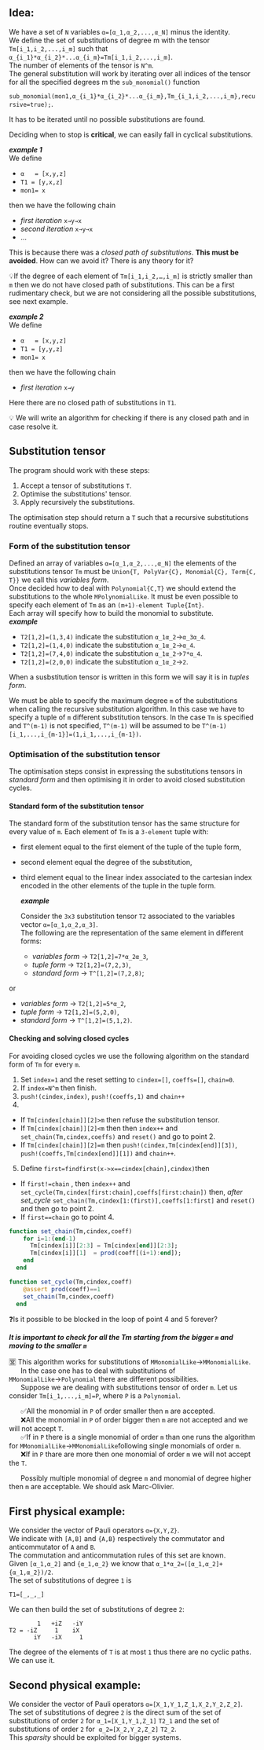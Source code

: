 ## Idea:
We have a set of `N` variables `α=[α_1,α_2,...,α_N]` minus the identity.<br/>
We define the set of substitutions of degree m with the tensor `Tm[i_1,i_2,...,i_m]` such that
`α_{i_1}*α_{i_2}*...α_{i_m}=Tm[i_1,i_2,...,i_m]`.<br/>
The number of elements of the tensor is `N^m`.<br/>
The general substitution will work by iterating over all indices of the tensor for all the specified degrees m  the `sub_monomial()` function

`sub_monomial(mon1,α_{i_1}*α_{i_2}*...α_{i_m},Tm_{i_1,i_2,...,i_m},recursive=true);`.

It has to be iterated until no possible substitutions are found.

Deciding when to stop is **critical**, we can easily fall in cyclical substitutions.

  ***example 1***  
  We define

  + `α   = [x,y,z]`  
  + `T1 = [y,x,z]`  
  + `mon1= x`  

  then we have the following chain  

  + _first iteration_ `x→y→x`  
  + _second iteration_ `x→y→x`  
  + ...  

  This is because there was a _closed path of substitutions_. **This must be avoided**.
  How can we avoid it? There is any theory for it?

💡If the degree of each element of `Tm[i_1,i_2,…,i_m]` is strictly smaller than `m` then we do not have closed  path of substitutions. This can be a first rudimentary check, but we are not considering all the possible substitutions, see next example.

  ***example 2***  
  We define

  + `α   = [x,y,z]`
  + `T1 = [y,y,z]`
  + `mon1= x`

  then we have the following chain

  + _first iteration_ `x→y`

  Here there are no closed path of substitutions in `T1`.

💡 We will write an algorithm for checking if there is any closed path and in case resolve it.


## Substitution tensor
The program should work with these steps:

  1. Accept a tensor of substitutions `T`.
  2. Optimise the substitutions' tensor.
  3. Apply recursively the substitutions.

The optimisation step should return a `T` such that a recursive substitutions routine eventually stops.
### Form of the substitution  tensor
Defined an array of variables `α=[α_1,α_2,...,α_N]` the elements of the substitutions tensor `Tm` must be `Union{T, PolyVar{C}, Monomial{C}, Term{C, T}}` we call this _variables form_.<br/>
Once decided how to deal with `Polynomial{C,T}` we should extend the substitutions to the whole `MPolynomialLike`.
It must be even possible to specify each element of `Tm` as an `(m+1)-element Tuple{Int}`.<br/>
Each array will specify how to build the monomial to substitute.<br/>
  ***example***

  + `T2[1,2]=(1,3,4)` indicate the substitution `α_1α_2`→`α_3α_4`.
  + `T2[1,2]=(1,4,0)` indicate the substitution `α_1α_2`→`α_4`.
  + `T2[1,2]=(7,4,0)` indicate the substitution `α_1α_2`→`7*α_4`.
  + `T2[1,2]=(2,0,0)` indicate the substitution `α_1α_2`→`2`.

When a susbstitution tensor is written in this form we will say it is in _tuples form_.

We must be able to specify the maximum degree `m` of the substitutions when calling the recursive substitution algorithm. In this case we have to specify a tuple of `m` different substitution tensors. In the case `Tm` is specified and `T^(m-1)` is not specified, `T^(m-1)` will be assumed to be `T^(m-1)[i_1,...,i_{m-1}]=(1,i_1,...,i_{m-1})`.


### Optimisation of the substitution tensor
The optimisation steps consist in expressing the substitutions tensors in _standard form_ and then optimising it in order to avoid closed substitution cycles.<br/>
#### Standard form of the substitution tensor
The standard form of the substitution tensor has the same structure for every value of `m`. Each element of `Tm` is a `3-element` tuple with:
+ first element equal to the first element of the tuple of the tuple form,
+ second element equal the degree of the substitution,
+ third element equal to the linear index associated to the cartesian index encoded in the other elements of the tuple in the tuple form.

  ***example***

  Consider the `3x3` substitution tensor `T2` associated to the variables vector `α=[α_1,α_2,α_3]`.<br/>
  The following are the representation of the same element in different forms:

  + _variables form_ → `T2[1,2]=7*α_2α_3`,
  + _tuple form_ → `T2[1,2]=(7,2,3)`,
  + _standard form_ → `T^[1,2]=(7,2,8)`;

or

+ _variables form_ → `T2[1,2]=5*α_2`,
+ _tuple form_ → `T2[1,2]=(5,2,0)`,
+ _standard form_ → `T^[1,2]=(5,1,2)`.



#### Checking and solving closed cycles
For avoiding closed cycles we use the following algorithm on the standard form of `Tm` for every `m`.
1. Set `index=1` and the reset setting to `cindex=[]`, `coeffs=[]`, `chain=0`.
2. If `index=N^m` then finish.
3. `push!(cindex,index)`, `push!(coeffs,1)` and `chain++`
4.
  + If `Tm[cindex[chain]][2]>m` then refuse the substitution tensor.
  + If `Tm[cindex[chain]][2]<m` then then `index++` and `set_chain(Tm,cindex,coeffs)` and `reset()` and go to point 2.
  + If `Tm[cindex[chain]][2]=m` then `push!(cindex,Tm[cindex[end]][3])`, `push!(coeffs,Tm[cindex[end]][1])` and `chain++`.

5. Define `first=findfirst(x->x==cindex[chain],cindex)`then
  + If `first!=chain` <!--and `chain=2`-->, then `index++` and `set_cycle(Tm,cindex[first:chain],coeffs[first:chain])` then, _after set_cycle_ `set_chain(Tm,cindex[1:(first)],coeffs[1:first]` and `reset()` and then go to point 2.
  + If `first==chain` go to point 4.

```julia
function set_chain(Tm,cindex,coeff)
    for i=1:(end-1)
      Tm[cindex[i]][2:3] = Tm[cindex[end]][2:3];
      Tm[cindex[i]][1]  = prod(coeff[(i+1):end]);
    end
  end
```

```julia
function set_cycle(Tm,cindex,coeff)
    @assert prod(coeff)==1
    set_chain(Tm,cindex,coeff)
  end
```

❓Is it possible to be blocked in the loop of point 4 and 5 forever?

***It is important to check for all the Tm starting from the bigger `m` and moving to the smaller `m`***


<!-- 5. Define `first=findfirst(x->x==Tm[index][3]=m,cindex)`then
  + If `first==index` and `cycle=1` then `index++`, and reset `cindex`,`coeffs` and `cycle`.
  + If `first==index` and `cycle!=1` then `push!(cindex,Tm[index][3])` and go to ...
  + Else  
    + If `prod(cindex[first,])` -->




🈺 This algorithm works for substitutions of `MMonomialLike`→`MMonomialLike`.<br/>
&nbsp;&nbsp;&nbsp;&nbsp;&nbsp;&nbsp;In the case one has to deal with substitutions of `MMonomialLike`→`Polynomial` there are different possibilities.<br/>
&nbsp;&nbsp;&nbsp;&nbsp;&nbsp;&nbsp;Suppose we are dealing with substitutions tensor of order `m`. Let us consider `Tm[i_1,...,i_m]=P`, where `P` is a `Polynomial`.  

&nbsp;&nbsp;&nbsp;&nbsp;&nbsp;&nbsp;✅All the monomial in `P` of order smaller then `m` are accepted.<br/>
&nbsp;&nbsp;&nbsp;&nbsp;&nbsp;&nbsp;❌All the monomial in `P` of order bigger then `m` are not accepted and we will not accept `T`.<br/>
&nbsp;&nbsp;&nbsp;&nbsp;&nbsp;&nbsp;✅If in `P` there is a single monomial of order `m` than one runs the algorithm for `MMonomialLike`→`MMonomialLike`following single monomials of order `m`.<br/>
&nbsp;&nbsp;&nbsp;&nbsp;&nbsp;&nbsp;❌If in `P` thare are more then one monomial of order `m` we will not accept the `T`.

&nbsp;&nbsp;&nbsp;&nbsp;&nbsp;&nbsp;Possibly multiple monomial of degree `m` and monomial of degree higher then `m` are acceptable. We should ask Marc-Olivier.


## First physical example:
We consider the vector of Pauli operators `α={X,Y,Z}`.<br/>
We indicate with `[A,B]` and `{A,B}` respectively the commutator and anticommutator of `A` and `B`.<br/>
The commutation and anticommutation rules of this set are known.<br/>
Given `[α_1,α_2]` and `{α_1,α_2}` we know that `α_1*α_2=([α_1,α_2]+{α_1,α_2})/2`.  <br/>
The set of substitutions of degree `1` is
```
T1=[_,_,_]
```
We can then build the set of substitutions of degree `2`:
```
        1   +iZ   -iY
T2 = -iZ     1    iX
       iY   -iX     1
```
The degree of the elements of `T` is at most `1` thus there are no cyclic paths.
We can use it.

<!-- 🚩Pay attention to the concept of _ordering_ for Pauli operators, as for example
  a normal ordered string of Pauli matrices would be `XYZ` but this string is
  equal to `I`.  -->


## Second physical example:
We consider the vector of Pauli operators `α=[X_1,Y_1,Z_1,X_2,Y_2,Z_2]`.<br/>
The set of substitutions of degree `2` is the direct sum of the set of substitutions
of order `2` for `α_1=[X_1,Y_1,Z_1]` `T2_1` and the set of substitutions of order `2`
for  `α_2=[X_2,Y_2,Z_2]` `T2_2`.<br/> This _sparsity_ should be exploited for bigger systems.
